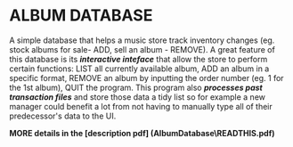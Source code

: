 # ALBUM DATABASE
A simple database that helps a music store track inventory changes (eg. stock albums for sale- ADD, sell an album - REMOVE). A great feature of this database is its ***interactive inteface*** that allow the store to perform certain functions: LIST all currently available album, ADD an album in a specific format, REMOVE an album by inputting the order number (eg. 1 for the 1st album), QUIT the program. This program also ***processes past transaction files*** and store those data a tidy list so for example a new manager could benefit a lot from not having to manually type all of their predecessor's data to the UI. 

**MORE details in the [description pdf] (AlbumDatabase\READTHIS.pdf)**